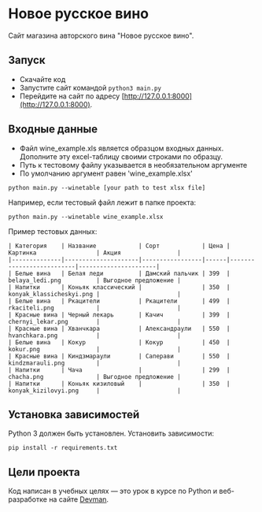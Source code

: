 # Новое русское вино

Сайт магазина авторского вина "Новое русское вино".

## Запуск

- Скачайте код
- Запустите сайт командой `python3 main.py`
- Перейдите на сайт по адресу [http://127.0.0.1:8000](http://127.0.0.1:8000).

## Входные данные

- Файл wine_example.xls является образцом входных данных. Дополните эту excel-таблицу своими строками по образцу.
- Путь к тестовому файлу указывается в необязательном аргументе
- По умолчанию аргумент равен 'wine_example.xlsx'

```
python main.py --winetable [your path to test xlsx file]
```
Например, если тестовый файл лежит в папке проекта:
```
python main.py --winetable wine_example.xlsx
```
Пример тестовых данных:
```
| Категория    | Название            | Сорт            | Цена | Картинка                 | Акция                |
|--------------|---------------------|-----------------|------|--------------------------|----------------------|
| Белые вина   | Белая леди          | Дамский пальчик | 399  | belaya_ledi.png          | Выгодное предложение |
| Напитки      | Коньяк классический |                 | 350  | konyak_klassicheskyi.png |                      |
| Белые вина   | Ркацители           | Ркацители       | 499  | rkaciteli.png            |                      |
| Красные вина | Черный лекарь       | Качич           | 399  | chernyi_lekar.png        |                      |
| Красные вина | Хванчкара           | Александраули   | 550  | hvanchkara.png           |                      |
| Белые вина   | Кокур               | Кокур           | 450  | kokur.png                |                      |
| Красные вина | Киндзмараули        | Саперави        | 550  | kindzmarauli.png         |                      |
| Напитки      | Чача                |                 | 299  | chacha.png               | Выгодное предложение |
| Напитки      | Коньяк кизиловый    |                 | 350  | konyak_kizilovyi.png     |                      |
```

## Установка зависимостей

Python 3 должен быть установлен. Установить зависимости:
```
pip install -r requirements.txt
```

## Цели проекта

Код написан в учебных целях — это урок в курсе по Python и веб-разработке на сайте [Devman](https://dvmn.org).
